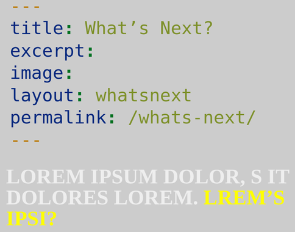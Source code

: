```yaml
---
title: What’s Next?
excerpt: 
image: 
layout: whatsnext
permalink: /whats-next/
---
```


<style type="text/css">
  html {
    height: 100%;
  }
  body {
    font-family: 'League Spartan';
    background: #ccc;
    font-size: 50px;
    line-height: 100%;
    margin: 0;
    height: 100%;
    -webkit-text-size-adjust: 100%;
  }
  @media (min-width: 900px) and (min-height: 300px) {
    body {
      font-size: 55px;
    }
  }
  @media (min-width: 1030px) and (min-height: 400px) {
    body {
      font-size: 60px;
    }
  }
  @media (min-width: 1130px) and (min-height: 500px) {
    body {
      font-size: 70px;
    }
  }
  @media (min-width: 1260px) and (min-height: 600px) {
    body {
      font-size: 80px;
    }
  }
  .big-frame {
    display: flex;
    flex-direction: column;
    height: 100%;
    justify-content: space-between;
  }
  h1 {
    text-transform: uppercase;
    margin-left: -10px;
    margin-top: -16px;
    color: #eee;
    font-size: 1em;
  }
  h1 b {
    color: #ff0;
  }
  .big-frame-answers {
    text-transform: uppercase;
    margin-left: -10px;
  }
  .big-frame-answer {
    display: block;
    color: #eee;
    text-decoration: none;
  }
  .big-frame-answer:hover {
    color: #ff0;
    cursor: pointer;
  }
</style>

<div class="big-frame">
  <h1><span>Lorem ipsum dolor, S it <br>dolores Lorem. </span><b>Lrem’s Ipsi?</b></h1>
  <div class="big-frame-answers">
    <a class="big-frame-answer">
    &#127312; Lore misp um!</a>
    <a class="big-frame-answer">
    &#127313; Lorem a doloresim!</a>
    <a class="big-frame-answer">
    &#127314; Dolor sit doloresit!</a>
  </div>
</div>

<!-- 
After 7 years at Wooga, I'm moving on. 
After seven years, I am leaving Wooga. What’s Next?
Lorem ipsum dolor, S it dolores Lorem. Lrem’s Ipsi?

- Countdown

Observe this page to stay tuned what I will be doing next. Stay in Contact:

Linkedin
Xing
Twitter
Instagram
Email
Phone

What should I do next? Tell me your ideas, suggestions or if you want to hire me:

Tell Me!

-->